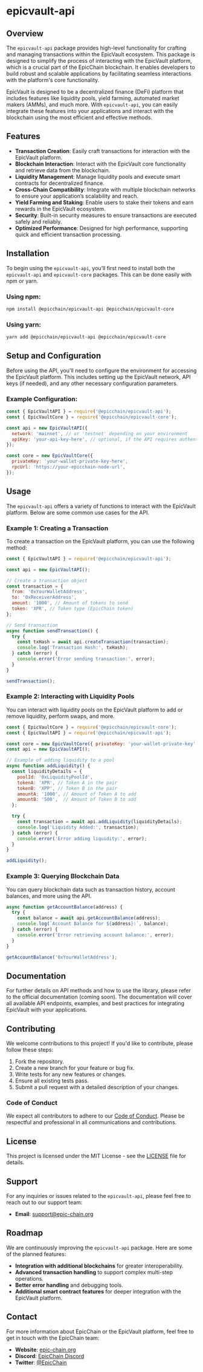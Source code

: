 # epicvault-api

## Overview

The `epicvault-api` package provides high-level functionality for crafting and managing transactions within the EpicVault ecosystem. This package is designed to simplify the process of interacting with the EpicVault platform, which is a crucial part of the EpicChain blockchain. It enables developers to build robust and scalable applications by facilitating seamless interactions with the platform's core functionality.

EpicVault is designed to be a decentralized finance (DeFi) platform that includes features like liquidity pools, yield farming, automated market makers (AMMs), and much more. With `epicvault-api`, you can easily integrate these features into your applications and interact with the blockchain using the most efficient and effective methods.

## Features

- **Transaction Creation**: Easily craft transactions for interaction with the EpicVault platform.
- **Blockchain Interaction**: Interact with the EpicVault core functionality and retrieve data from the blockchain.
- **Liquidity Management**: Manage liquidity pools and execute smart contracts for decentralized finance.
- **Cross-Chain Compatibility**: Integrate with multiple blockchain networks to ensure your application’s scalability and reach.
- **Yield Farming and Staking**: Enable users to stake their tokens and earn rewards in the EpicVault ecosystem.
- **Security**: Built-in security measures to ensure transactions are executed safely and reliably.
- **Optimized Performance**: Designed for high performance, supporting quick and efficient transaction processing.

## Installation

To begin using the `epicvault-api`, you’ll first need to install both the `epicvault-api` and `epicvault-core` packages. This can be done easily with npm or yarn.

### Using npm:

```sh
npm install @epicchain/epicvault-api @epicchain/epicvault-core
```

### Using yarn:

```sh
yarn add @epicchain/epicvault-api @epicchain/epicvault-core
```

## Setup and Configuration

Before using the API, you'll need to configure the environment for accessing the EpicVault platform. This includes setting up the EpicVault network, API keys (if needed), and any other necessary configuration parameters.

### Example Configuration:

```javascript
const { EpicVaultAPI } = require('@epicchain/epicvault-api');
const { EpicVaultCore } = require('@epicchain/epicvault-core');

const api = new EpicVaultAPI({
  network: 'mainnet', // or 'testnet' depending on your environment
  apiKey: 'your-api-key-here', // optional, if the API requires authentication
});

const core = new EpicVaultCore({
  privateKey: 'your-wallet-private-key-here',
  rpcUrl: 'https://your-epicchain-node-url',
});
```

## Usage

The `epicvault-api` offers a variety of functions to interact with the EpicVault platform. Below are some common use cases for the API.

### Example 1: Creating a Transaction

To create a transaction on the EpicVault platform, you can use the following method:

```javascript
const { EpicVaultAPI } = require('@epicchain/epicvault-api');

const api = new EpicVaultAPI();

// Create a transaction object
const transaction = {
  from: '0xYourWalletAddress',
  to: '0xReceiverAddress',
  amount: '1000', // Amount of tokens to send
  token: 'XPR', // Token type (EpicChain token)
};

// Send transaction
async function sendTransaction() {
  try {
    const txHash = await api.createTransaction(transaction);
    console.log('Transaction Hash:', txHash);
  } catch (error) {
    console.error('Error sending transaction:', error);
  }
}

sendTransaction();
```

### Example 2: Interacting with Liquidity Pools

You can interact with liquidity pools on the EpicVault platform to add or remove liquidity, perform swaps, and more.

```javascript
const { EpicVaultCore } = require('@epicchain/epicvault-core');
const { EpicVaultAPI } = require('@epicchain/epicvault-api');

const core = new EpicVaultCore({ privateKey: 'your-wallet-private-key' });
const api = new EpicVaultAPI();

// Example of adding liquidity to a pool
async function addLiquidity() {
  const liquidityDetails = {
    poolId: '0xLiquidityPoolId',
    tokenA: 'XPR', // Token A in the pair
    tokenB: 'XPP', // Token B in the pair
    amountA: '1000', // Amount of Token A to add
    amountB: '500',  // Amount of Token B to add
  };

  try {
    const transaction = await api.addLiquidity(liquidityDetails);
    console.log('Liquidity Added:', transaction);
  } catch (error) {
    console.error('Error adding liquidity:', error);
  }
}

addLiquidity();
```

### Example 3: Querying Blockchain Data

You can query blockchain data such as transaction history, account balances, and more using the API.

```javascript
async function getAccountBalance(address) {
  try {
    const balance = await api.getAccountBalance(address);
    console.log(`Account Balance for ${address}:`, balance);
  } catch (error) {
    console.error('Error retrieving account balance:', error);
  }
}

getAccountBalance('0xYourWalletAddress');
```

## Documentation

For further details on API methods and how to use the library, please refer to the official documentation (coming soon). The documentation will cover all available API endpoints, examples, and best practices for integrating EpicVault with your applications.

## Contributing

We welcome contributions to this project! If you'd like to contribute, please follow these steps:

1. Fork the repository.
2. Create a new branch for your feature or bug fix.
3. Write tests for any new features or changes.
4. Ensure all existing tests pass.
5. Submit a pull request with a detailed description of your changes.

### Code of Conduct

We expect all contributors to adhere to our [Code of Conduct](CODE_OF_CONDUCT.md). Please be respectful and professional in all communications and contributions.

## License

This project is licensed under the MIT License - see the [LICENSE](LICENSE) file for details.

## Support

For any inquiries or issues related to the `epicvault-api`, please feel free to reach out to our support team:

- **Email**: [support@epic-chain.org](mailto:support@epic-chain.org)

## Roadmap

We are continuously improving the `epicvault-api` package. Here are some of the planned features:

- **Integration with additional blockchains** for greater interoperability.
- **Advanced transaction handling** to support complex multi-step operations.
- **Better error handling** and debugging tools.
- **Additional smart contract features** for deeper integration with the EpicVault platform.

## Contact

For more information about EpicChain or the EpicVault platform, feel free to get in touch with the EpicChain team:

- **Website**: [epic-chain.org](https://epic-chain.org)
- **Discord**: [EpicChain Discord](https://discord.com/epicchain)
- **Twitter**: [@EpicChain](https://twitter.com/EpicChain)
